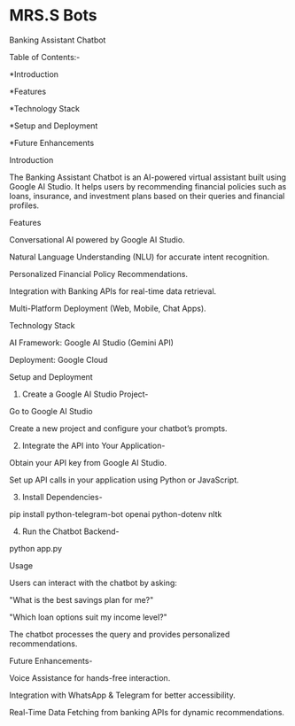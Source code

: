 # MRS.S Bots
Banking Assistant Chatbot

Table of Contents:-

*Introduction

*Features

*Technology Stack

*Setup and Deployment


*Future Enhancements


Introduction

The Banking Assistant Chatbot is an AI-powered virtual assistant built using Google AI Studio. It helps users by recommending financial policies such as loans, insurance, and investment plans based on their queries and financial profiles.

Features

Conversational AI powered by Google AI Studio.

Natural Language Understanding (NLU) for accurate intent recognition.

Personalized Financial Policy Recommendations.

Integration with Banking APIs for real-time data retrieval.

Multi-Platform Deployment (Web, Mobile, Chat Apps).


Technology Stack

AI Framework: Google AI Studio (Gemini API)

Deployment: Google Cloud 


Setup and Deployment

1. Create a Google AI Studio Project-

Go to Google AI Studio

Create a new project and configure your chatbot’s prompts.



2. Integrate the API into Your Application-

Obtain your API key from Google AI Studio.

Set up API calls in your application using Python or JavaScript.



3. Install Dependencies-

pip install
python-telegram-bot 
openai python-dotenv nltk


4. Run the Chatbot Backend-

python app.py



Usage

Users can interact with the chatbot by asking:

"What is the best savings plan for me?"

"Which loan options suit my income level?"


The chatbot processes the query and provides personalized recommendations.

Future Enhancements-

Voice Assistance for hands-free interaction.

Integration with WhatsApp & Telegram for better accessibility.

Real-Time Data Fetching from banking APIs for dynamic recommendations.
